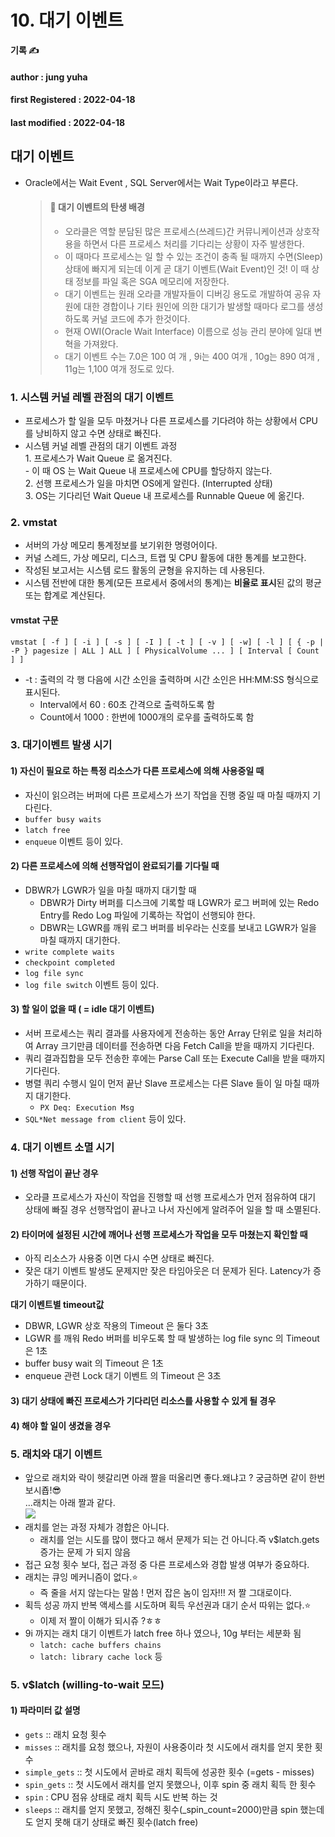 # 10. 대기 이벤트

**기록 ✍️**

#### author : jung yuha

#### **first Registered : 2022-04-18**

#### last modified : **2022-04-18**

## 대기 이벤트 <a href="#undefined" id="undefined"></a>

*   Oracle에서는 Wait Event , SQL Server에서는 Wait Type이라고 부른다.

    > #### 👀 대기 이벤트의 탄생 배경 <a href="#undefined" id="undefined"></a>
    >
    > * 오라클은 역할 분담된 많은 프로세스(쓰레드)간 커뮤니케이션과 상호작용을 하면서 다른 프로세스 처리를 기다리는 상황이 자주 발생한다.
    > * 이 때마다 프로세스는 일 할 수 있는 조건이 충족 될 때까지 수면(Sleep) 상태에 빠지게 되는데 이게 곧 대기 이벤트(Wait Event)인 것! 이 때 상태 정보를 파일 혹은 SGA 메모리에 저장한다.
    > * 대기 이벤트는 원래 오라클 개발자들이 디버깅 용도로 개발하여 공유 자원에 대한 경합이나 기타 원인에 의한 대기가 발생할 때마다 로그를 생성 하도록 커널 코드에 추가 한것이다.
    > * 현재 OWI(Oracle Wait Interface) 이름으로 성능 관리 분야에 일대 변혁을 가져왔다.
    > * 대기 이벤트 수는 7.0은 100 여 개 , 9i는 400 여개 , 10g는 890 여개 , 11g는 1,100 여개 정도로 있다.

### 1. 시스템 커널 레벨 관점의 대기 이벤트 <a href="#1" id="1"></a>

* 프로세스가 할 일을 모두 마쳤거나 다른 프로세스를 기다려야 하는 상황에서 CPU 를 낭비하지 않고 수면 상태로 빠진다.
* 시스템 커널 레벨 관점의 대기 이벤트 과정\
  1\. 프로세스가 Wait Queue 로 옮겨진다.\
  \- 이 때 OS 는 Wait Queue 내 프로세스에 CPU를 할당하지 않는다.\
  2\. 선행 프로세스가 일을 마치면 OS에게 알린다. (Interrupted 상태)\
  3\. OS는 기다리던 Wait Queue 내 프로세스를 Runnable Queue 에 옮긴다.

### 2. vmstat <a href="#2-vmstat" id="2-vmstat"></a>

* 서버의 가상 메모리 통계정보를 보기위한 명령어이다.
* 커널 스레드, 가상 메모리, 디스크, 트랩 및 CPU 활동에 대한 통계를 보고한다.
* 작성된 보고서는 시스템 로드 활동의 균형을 유지하는 데 사용된다.
* 시스템 전반에 대한 통계(모든 프로세서 중에서의 통계)는 **비율로 표시**된 값의 평균 또는 합계로 계산된다.

#### vmstat 구문 <a href="#vmstat" id="vmstat"></a>

```
vmstat [ -f ] [ -i ] [ -s ] [ -I ] [ -t ] [ -v ] [ -w] [ -l ] [ { -p | -P } pagesize | ALL ] ALL ] [ PhysicalVolume ... ] [ Interval [ Count ] ]
```

* \-t : 출력의 각 행 다음에 시간 소인을 출력하며 시간 소인은 HH:MM:SS 형식으로 표시된다.
  * Interval에서 60 : 60초 간격으로 출력하도록 함
  * Count에서 1000 : 한번에 1000개의 로우를 출력하도록 함

### 3. 대기이벤트 발생 시기 <a href="#3" id="3"></a>

#### 1) 자신이 필요로 하는 특정 리소스가 다른 프로세스에 의해 사용중일 때 <a href="#1" id="1"></a>

* 자신이 읽으려는 버퍼에 다른 프로세스가 쓰기 작업을 진행 중일 때 마칠 때까지 기다린다.
* `buffer busy waits`
* `latch free`
* `enqueue` 이벤트 등이 있다.

#### 2) 다른 프로세스에 의해 선행작업이 완료되기를 기다릴 때 <a href="#2" id="2"></a>

* DBWR가 LGWR가 일을 마칠 때까지 대기할 때
  * DBWR가 Dirty 버퍼를 디스크에 기록할 때 LGWR가 로그 버퍼에 있는 Redo Entry를 Redo Log 파일에 기록하는 작업이 선행되야 한다.
  * DBWR는 LGWR를 깨워 로그 버퍼를 비우라는 신호를 보내고 LGWR가 일을 마칠 때까지 대기한다.
* `write complete waits`
* `checkpoint completed`
* `log file sync`
* `log file switch` 이벤트 등이 있다.

#### 3) 할 일이 없을 때 ( = idle 대기 이벤트) <a href="#3-idle" id="3-idle"></a>

* 서버 프로세스는 쿼리 결과를 사용자에게 전송하는 동안 Array 단위로 일을 처리하여 Array 크기만큼 데이터를 전송하면 다음 Fetch Call을 받을 때까지 기다린다.
* 쿼리 결과집합을 모두 전송한 후에는 Parse Call 또는 Execute Call을 받을 때까지 기다린다.
* 병렬 쿼리 수행시 일이 먼저 끝난 Slave 프로세스는 다른 Slave 들이 일 마칠 때까지 대기한다.
  * `PX Deq: Execution Msg`
* `SQL*Net message from client` 등이 있다.

### 4. 대기 이벤트 소멸 시기 <a href="#4" id="4"></a>

#### 1) 선행 작업이 끝난 경우 <a href="#1" id="1"></a>

* 오라클 프로세스가 자신이 작업을 진행할 때 선행 프로세스가 먼저 점유하여 대기 상태에 빠질 경우 선행작업이 끝나고 나서 자신에게 알려주어 일을 할 때 소멸된다.

#### 2) 타이머에 설정된 시간에 깨어나 선행 프로세스가 작업을 모두 마쳤는지 확인할 때 <a href="#2" id="2"></a>

* 아직 리소스가 사용중 이면 다시 수면 상태로 빠진다.
* 잦은 대기 이벤트 발생도 문제지만 잦은 타임아웃은 더 문제가 된다. Latency가 증가하기 때문이다.

**대기 이벤트별 timeout값**

* DBWR, LGWR 상호 작용의 Timeout 은 둘다 3초
* LGWR 를 깨워 Redo 버퍼를 비우도록 할 때 발생하는 log file sync 의 Timeout 은 1초
* buffer busy wait 의 Timeout 은 1초
* enqueue 관련 Lock 대기 이벤트 의 Timeout 은 3초

#### 3) 대기 상태에 빠진 프로세스가 기다리던 리소스를 사용할 수 있게 될 경우 <a href="#3" id="3"></a>

#### 4) 해야 할 일이 생겼을 경우 <a href="#4" id="4"></a>

### 5. 래치와 대기 이벤트 <a href="#5" id="5"></a>

* 앞으로 래치와 락이 헷갈리면 아래 짤을 떠올리면 좋다.왜냐고 ? 궁금하면 같이 한번 보시죱!😎\
  ...래치는 아래 짤과 같다.\
  ![](https://velog.velcdn.com/images/yooha9621/post/d9bc2bf6-a49e-4074-97bc-d3c689e19b5a/image.gif)
* 래치를 얻는 과정 자체가 경합은 아니다.
  * 래치를 얻는 시도를 많이 했다고 해서 문제가 되는 건 아니다.즉 v$latch.gets 증가는 문제 가 되지 않음
* 접근 요청 횟수 보다, 접근 과정 중 다른 프로세스와 경합 발생 여부가 중요하다.
* 래치는 큐잉 메커니즘이 없다.⭐️
  * 즉 줄을 서지 않는다는 말씀 ! 먼저 잡은 놈이 임자!!! 저 짤 그대로이다.
* 획득 성공 까지 반복 액세스를 시도하며 획득 우선권과 대기 순서 따위는 없다.⭐️
  * 이제 저 짤이 이해가 되시쥬 ?ㅎㅎ
* 9i 까지는 래치 대기 이벤트가 latch free 하나 였으나, 10g 부터는 세분화 됨
  * `latch: cache buffers chains`
  * `latch: library cache lock` 등

### 5. v$latch (willing-to-wait 모드) <a href="#5-vlatch-willing-to-wait" id="5-vlatch-willing-to-wait"></a>

#### 1) 파라미터 값 설명 <a href="#1" id="1"></a>

* `gets` :: 래치 요청 횟수
* `misses` :: 래치를 요청 했으나, 자원이 사용중이라 첫 시도에서 래치를 얻지 못한 횟수
* `simple_gets` :: 첫 시도에서 곧바로 래치 획득에 성공한 횟수 (=gets - misses)
* `spin_gets` :: 첫 시도에서 래치를 얻지 못했으나, 이후 spin 중 래치 획득 한 횟수
* `spin` : CPU 점유 상태로 래치 획득 시도 반복 하는 것
* `sleeps` :: 래치를 얻지 못했고, 정해진 횟수(\_spin\_count=2000)만큼 spin 했는데도 얻지 못해 대기 상태로 빠진 횟수(latch free)
